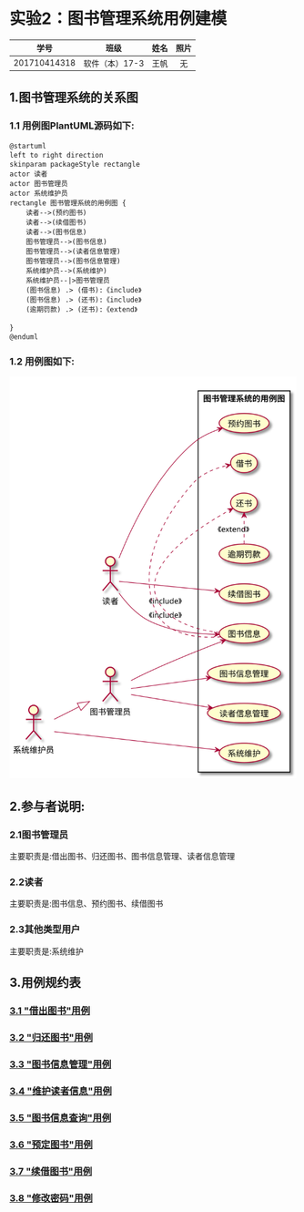 # 实验2：图书管理系统用例建模

| 学号 | 班级 | 姓名 | 照片 |
| :------:| :------: | :------: | :------: |
| 201710414318 | 软件（本）17-3 | 王帆 | 无 |

## 1.图书管理系统的关系图
### 1.1 用例图PlantUML源码如下:

```
@startuml
left to right direction
skinparam packageStyle rectangle
actor 读者
actor 图书管理员
actor 系统维护员
rectangle 图书管理系统的用例图 {
    读者-->(预约图书)
    读者-->(续借图书)
    读者-->(图书信息)
    图书管理员-->(图书信息)
    图书管理员-->(读者信息管理)
    图书管理员-->(图书信息管理)
    系统维护员-->(系统维护)
    系统维护员--|>图书管理员
    (图书信息) .> (借书):《include》
    (图书信息) .> (还书):《include》
    (逾期罚款) .> (还书):《extend》

}
@enduml
```
### 1.2 用例图如下:

![yonglitu](test2_main.svg)

## 2.参与者说明:
### 2.1图书管理员
主要职责是:借出图书、归还图书、图书信息管理、读者信息管理
### 2.2读者
主要职责是:图书信息、预约图书、续借图书
### 2.3其他类型用户
主要职责是:系统维护
## 3.用例规约表
### [3.1 "借出图书"用例](https://github.com/Wangfan212/is_analysis/blob/master/test2/usecase1.md)
### [3.2 "归还图书"用例](https://github.com/Wangfan212/is_analysis/blob/master/test2/usecase2.md)
### [3.3 "图书信息管理"用例](https://github.com/Wangfan212/is_analysis/blob/master/test2/usecase3.md)
### [3.4 "维护读者信息"用例](https://github.com/Wangfan212/is_analysis/blob/master/test2/usecase4.md)
### [3.5 "图书信息查询"用例](https://github.com/Wangfan212/is_analysis/blob/master/test2/usecase5.md)
### [3.6 "预定图书"用例](https://github.com/Wangfan212/is_analysis/blob/master/test2/usecase6.md)
### [3.7 "续借图书"用例](https://github.com/Wangfan212/is_analysis/blob/master/test2/usecase7.md)
### [3.8 "修改密码"用例](https://github.com/Wangfan212/is_analysis/blob/master/test2/usecase8.md)